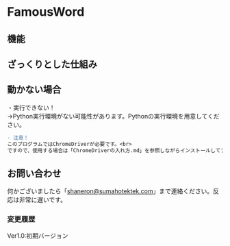 # FamousWord<br>

## 機能<br>

## ざっくりとした仕組み<br>


## 動かない場合<br>
・実行できない！<br>
→Python実行環境がない可能性があります。Pythonの実行環境を用意してください。<br>

```diff
- 注意！
このプログラムではChromeDriverが必要です。<br>
ですので、使用する場合は「ChromeDriverの入れ方.md」を参照しながらインストールしてプログラム内変数「chrome_driver_path」のパスを書き換えてください。
```

## お問い合わせ<br>
何かございましたら「shaneron@sumahotektek.com」まで連絡ください。反応は非常に遅いです。<br>

### 変更履歴<br>
Ver1.0:初期バージョン
